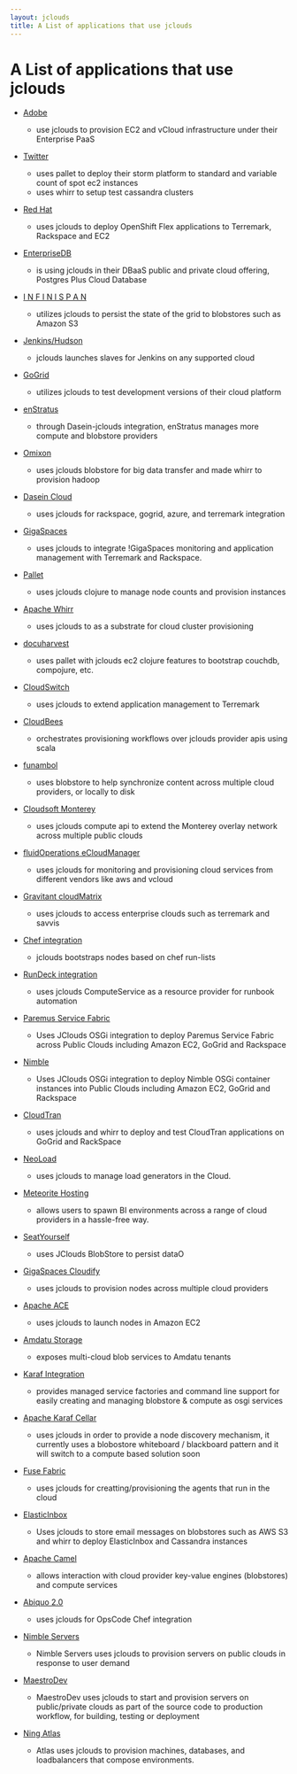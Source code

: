 ```yaml
---
layout: jclouds
title: A List of applications that use jclouds
---
```


# A List of applications that use jclouds


  * [Adobe](http://www.adobe.com/)
    * use jclouds to provision EC2 and vCloud infrastructure under their Enterprise PaaS

  * [Twitter](http://www.twitter.com)
    * uses pallet to deploy their storm platform to standard and variable count of spot ec2 instances
    * uses whirr to setup test cassandra clusters

  * [Red Hat](https://openshift.redhat.com/app/flex)
    * uses jclouds to deploy OpenShift Flex applications to Terremark, Rackspace and EC2

  * [EnterpriseDB](http://www.enterprisedb.com/products-services-training/products-overview/postgres-plus-cloud-database)
    * is using jclouds in their DBaaS public and private cloud offering, Postgres Plus Cloud Database

  * [ I N F I N I S P A N](http://www.jboss.org/infinispan)
    * utilizes jclouds to persist the state of the grid to blobstores such as  Amazon S3

  * [Jenkins/Hudson](https://github.com/ccustine/jclouds-plugin)
    * jclouds launches slaves for Jenkins on any supported cloud

  * [GoGrid](http://www.gogrid.com/)
    * utilizes jclouds to test development versions of their cloud platform

  * [enStratus](http://www.enstratus.com/)
    * through Dasein-jclouds integration, enStratus manages more compute and blobstore providers

  * [Omixon](http://www.omixon.com/)
    * uses jclouds blobstore for big data transfer and  made whirr to provision hadoop

  * [Dasein Cloud](http://sourceforge.net/projects/dasein-cloud)
    * uses jclouds for rackspace, gogrid, azure, and terremark integration

  * [GigaSpaces](http://www.gigaspaces.com)
    * uses jclouds to integrate !GigaSpaces monitoring and application management with Terremark and Rackspace.

  * [Pallet](http://palletops.com/)
    * uses jclouds clojure to manage node counts and provision instances

  * [Apache Whirr](http://whirr.apache.org/)
    * uses jclouds to as a substrate for cloud cluster provisioning

  * [docuharvest](https://docuharvest.com/)
    * uses pallet with jclouds ec2 clojure features to bootstrap couchdb, compojure, etc.

  * [CloudSwitch](http://www.cloudswitch.com/)
    * uses jclouds to extend application management to Terremark

  * [CloudBees](http://cloudbees.com/)
    * orchestrates provisioning workflows over jclouds provider apis using scala

  * [funambol](https://www.forge.funambol.org/DomainHome.html)
    * uses blobstore to help synchronize content across multiple cloud providers, or locally to disk

  * [Cloudsoft Monterey](http://www.cloudsoftcorp.com/)
    * uses jclouds compute api to extend the Monterey overlay network across multiple public clouds

  * [fluidOperations eCloudManager](http://www.fluidops.com/ecloudmanager.html)
    * uses jclouds for monitoring and provisioning cloud services from different vendors like aws and vcloud

  * [Gravitant cloudMatrix](http://www.gravitant.com)
    * uses jclouds to access enterprise clouds such as terremark and savvis

  * [Chef integration](https://github.com/jclouds/jclouds-chef)
    * jclouds bootstraps nodes based on chef run-lists

  * [RunDeck integration](https://github.com/gschueler/rundeck-jclouds)
    * uses jclouds ComputeService as a resource provider for runbook automation

  * [Paremus Service Fabric](http://www.paremus.com/psf)
    * Uses JClouds OSGi integration to deploy Paremus Service Fabric across Public Clouds including Amazon EC2, GoGrid and Rackspace

  * [Nimble](http://www.paremus.com/nimble)
    * Uses JClouds OSGi integration to deploy Nimble OSGi container instances into Public Clouds including Amazon EC2, GoGrid and Rackspace

  * [CloudTran](http://www.cloudtran.com)
    * uses jclouds and whirr to deploy and test CloudTran applications on GoGrid and RackSpace

  * [NeoLoad](http://www.neotys.com/product/neoload-cloud-testing.html)
    * uses jclouds to manage load generators in the Cloud.

  * [Meteorite Hosting](http://www.meteoriteconsulting.com/hosting.html)
    * allows users to spawn BI environments across a range of cloud providers in a hassle-free way.

  * [SeatYourself](http://seatyourself.biz/)
    * uses JClouds BlobStore to persist dataO

  * [GigaSpaces Cloudify](http://www.gigaspaces.com/cloudify)
    * uses jclouds to provision nodes across multiple cloud providers

  * [Apache ACE](http://ace.apache.org/)
    * uses jclouds to launch nodes in Amazon EC2

  * [Amdatu Storage](http://www.amdatu.org/confluence/display/Amdatu/BlobStorage)
    * exposes multi-cloud blob services to Amdatu tenants

  * [Karaf Integration](https://github.com/jclouds/jclouds-karaf)
    * provides managed service factories and command line support for easily creating and managing blobstore & compute as osgi services

  * [Apache Karaf Cellar](http://karaf.apache.org/index/subprojects/cellar.html)
    * uses jclouds in order to provide a node discovery mechanism, it currently uses a blobostore whiteboard / blackboard pattern and it will switch to a compute based solution soon

  * [Fuse Fabric](http://fabric.fusesource.org/)
    * uses jclouds for creatting/provisioning the agents that run in the cloud

  * [ElasticInbox](http://www.elasticinbox.com/)
    * Uses jclouds to store email messages on blobstores such as AWS S3 and whirr to deploy ElasticInbox and Cassandra instances

  * [Apache Camel](http://camel.apache.org/jclouds.html)
    * allows interaction with cloud provider key-value engines (blobstores) and compute services

  * [Abiquo 2.0](http://www.abiquo.com/products/abiquo-2.0.php)
    * uses jclouds for OpsCode Chef integration

  * [Nimble Servers](http://www.nimbleservers.com/)
    * Nimble Servers uses jclouds to provision servers on public clouds in response to user demand

  * [MaestroDev](http://www.maestrodev.com/)
    * MaestroDev uses jclouds to start and provision servers on public/private clouds as part of the source code to production workflow, for building, testing or deployment

  * [Ning Atlas](http://atlas-project.org/)
    * Atlas uses jclouds to provision machines, databases, and loadbalancers that compose environments.
